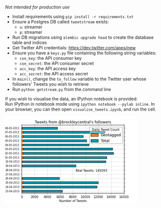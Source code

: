 *Not intended for production use*


- Install requirements using `pip install -r requirements.txt`
- Ensure a Postgres DB called `tweetstream` exists:
    - `u`: streamer
    - `p`: streamer
- Run DB migrations using `alembic upgrade head` to create the database table and indices
- Get Twitter API credentials: https://dev.twitter.com/apps/new
- Ensure you have a `keys.py` file containing the following string variables:
    - `con_key`: the API consumer key
    - `con_secret`: the API consumer secret
    - `acc_key`: the API access key
    - `acc_secret`: the API access secret
- In `main()`, change the `to_follow` variable to the Twitter user whose followers' Tweets you wish to retrieve
- Run `python getstream.py` from the command line

If you wish to visualise the data, an IPython notebook is provided:  
Run IPython in notebook mode using `ipython notebook --pylab inline`. In your browser, you can then open `visualise_tweets.ipynb`, and run the cell.

[![Tweets by day](example.png "Tweets per Day")](http://nbviewer.ipython.org/urls/raw.github.com/urschrei/tweetstodb/master/visualise_tweets.ipynb "IPython Notebook viewer")

